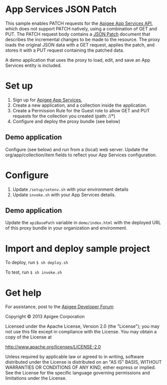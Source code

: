 # App Services JSON Patch

This sample enables PATCH requests for the [Apigee App Services API](
https://developers.apigee.com/), which does not support PATCH natively, using
a combination of GET and PUT. The PATCH request body contains a [JSON Patch](
http://tools.ietf.org/html/draft-ietf-appsawg-json-patch-10) document that
describes the incremental changes to be made to the resource. The proxy loads
the original JSON data with a GET request, applies the patch, and stores it
with a PUT request containing the patched data.

A demo application that uses the proxy to load, edit, and save
an App Services entity is included.

# Set up

1. Sign up for [Apigee App Services](https://apigee.com/usergrid/),
2. Create a new application, and a collection inside the application.
3. Create a Permission Rule for the Guest role to allow GET and PUT
    requests for the collection you created (path: /<collection-name>/*)
4. Configure and deploy the proxy bundle (see below)

## Demo application

Configure (see below) and run from a (local) web server.
Update the org/app/collection/item fields to reflect your App Services configuration.

# Configure 

1. Update `/setup/setenv.sh` with your environment details
2. Update `invoke.sh` with your App Services details.

## Demo application

Update the `apiBasePath` variable in `demo/index.html` with the
deployed URL of this proxy bundle in your organization and environment.

# Import and deploy sample project

To deploy, run `$ sh deploy.sh`

To test, run `$ sh invoke.sh`

# Get help

For assistance, post to the [Apigee Developer Forum](http://support.apigee.com)

Copyright © 2013 Apigee Corporation

Licensed under the Apache License, Version 2.0 (the "License"); you may not use
this file except in compliance with the License. You may obtain a copy
of the License at

http://www.apache.org/licenses/LICENSE-2.0

Unless required by applicable law or agreed to in writing, software
distributed under the License is distributed on an "AS IS" BASIS,
WITHOUT WARRANTIES OR CONDITIONS OF ANY KIND, either express or implied.
See the License for the specific language governing permissions and
limitations under the License.
